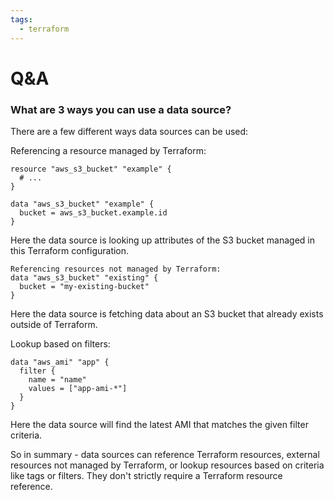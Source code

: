 ```yaml
---
tags:
  - terraform
---
```


# Q&A

### What are 3 ways you can use a data source?


There are a few different ways data sources can be used:

Referencing a resource managed by Terraform:

```
resource "aws_s3_bucket" "example" {
  # ...
}

data "aws_s3_bucket" "example" {
  bucket = aws_s3_bucket.example.id 
}
```



Here the data source is looking up attributes of the S3 bucket managed in this Terraform configuration.

```
Referencing resources not managed by Terraform:
data "aws_s3_bucket" "existing" {
  bucket = "my-existing-bucket" 
}
```

Here the data source is fetching data about an S3 bucket that already exists outside of Terraform.

Lookup based on filters:

```
data "aws_ami" "app" {
  filter {
    name = "name"
    values = ["app-ami-*"]
  }
}
```


Here the data source will find the latest AMI that matches the given filter criteria.

So in summary - data sources can reference Terraform resources, external resources not managed by Terraform, or lookup resources based on criteria like tags or filters. They don't strictly require a Terraform resource reference.
